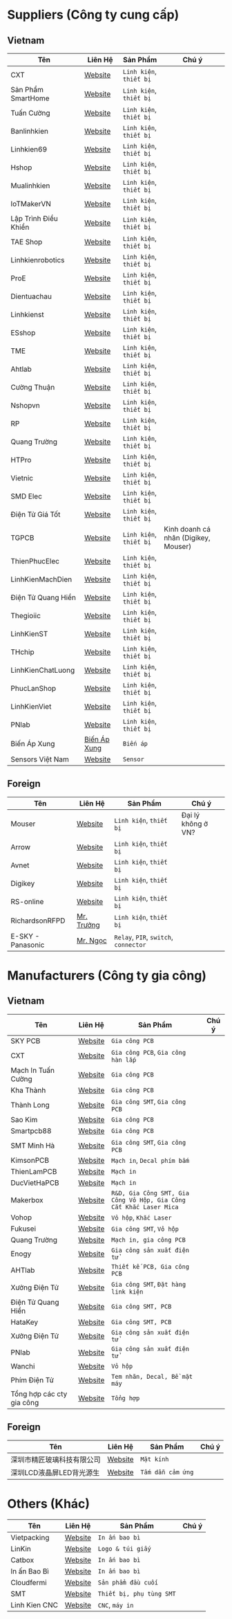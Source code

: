 # Suppliers (Công ty cung cấp)

## Vietnam

|   Tên   | Liên Hệ | Sản Phẩm | Chú ý |
|   ---   | ---     | ---      | ---   |
| CXT| [Website](https://linhkien.cxt.vn/) | `Linh kiện`, `thiết bị` | |
| Sản Phẩm SmartHome | [Website](https://sanphamsmarthome.vn/) | `Linh kiện`, `thiết bị` | |
| Tuấn Cường | [Website](https://linhkientuancuong.com/) | `Linh kiện`, `thiết bị` | |
| Banlinhkien | [Website](https://banlinhkien.com/) | `Linh kiện`, `thiết bị` | |
| Linhkien69 | [Website](http://linhkien69.vn/) | `Linh kiện`, `thiết bị` | |
| Hshop | [Website](https://hshop.vn/) | `Linh kiện`, `thiết bị` | |
| Mualinhkien | [Website](https://mualinhkien.vn/) | `Linh kiện`, `thiết bị` | |
| IoTMakerVN | [Website](https://iotmaker.vn/) | `Linh kiện`, `thiết bị` | |
| Lập Trình Điều Khiển | [Website](http://laptrinhdieukhien.com/) | `Linh kiện`, `thiết bị` | |
| TAE Shop | [Website](https://tae.vn/) | `Linh kiện`, `thiết bị` | |
| Linhkienrobotics | [Website](http://linhkienrobotics.com/) | `Linh kiện`, `thiết bị` | |
| ProE | [Website](http://www.proe.vn/) | `Linh kiện`, `thiết bị` | |
| Dientuachau | [Website](http://www.dientuachau.com/) | `Linh kiện`, `thiết bị` | |
| Linhkienst | [Website](https://linhkienst.com) | `Linh kiện`, `thiết bị` | |
| ESshop | [Website](https://www.esshop.vn) | `Linh kiện`, `thiết bị` | |
| TME | [Website](http://tme.vn/) | `Linh kiện`, `thiết bị` | |
| Ahtlab | [Website](https://ahtlab.com/) | `Linh kiện`, `thiết bị` | |
| Cường Thuận | [Website](https://linhkienbandan.com/) | `Linh kiện`, `thiết bị` | |
| Nshopvn | [Website](https://nshopvn.com/) | `Linh kiện`, `thiết bị` | |
| RP | [Website](https://store.rpc.vn/) | `Linh kiện`, `thiết bị` | |
| Quang Trường | [Website](http://dientuquangtruong.com) | `Linh kiện`, `thiết bị` | |
| HTPro | [Website](https://htpro.vn/) | `Linh kiện`, `thiết bị` | |
| Vietnic| [Website](https://www.vietnic.vn/) | `Linh kiện`, `thiết bị` | |
| SMD Elec | [Website](http://linhkienviet.vn/) | `Linh kiện`, `thiết bị` | |
| Điện Tử Giá Tốt | [Website](http://dientugiatot.vn/) | `Linh kiện`, `thiết bị` | |
| TGPCB | [Website](https://shopee.vn/shop/60399497/search) | `Linh kiện`, `thiết bị` | Kinh doanh cá nhân (Digikey, Mouser)|
| ThienPhucElec | [Website](https://thienphucelectronics.com/) | `Linh kiện`, `thiết bị` | |
| LinhKienMachDien | [Website](http://linhkienmachdien.com/) | `Linh kiện`, `thiết bị` | |
| Điện Tử Quang Hiền | [Website](https://vntech24h.com) | `Linh kiện`, `thiết bị` | |
| Thegioiic | [Website](https://thegioiic.com/) | `Linh kiện`, `thiết bị` | |
| LinhKienST | [Website](https://linhkienst.com/) | `Linh kiện`, `thiết bị` | |
| THchip | [Website](https://thchip.vn/) | `Linh kiện`, `thiết bị` | |
| LinhKienChatLuong | [Website](http://linhkienchatluong.vn/) | `Linh kiện`, `thiết bị` | |
| PhucLanShop | [Website](http://phuclanshop.com/) | `Linh kiện`, `thiết bị` | |
| LinhKienViet | [Website](http://linhkienviet.vn/) | `Linh kiện`, `thiết bị` | |
| PNlab | [Website](https://www.pnlabvn.com/) | `Linh kiện`, `thiết bị` | |
| Biến Áp Xung | [Biến Áp Xung](https://www.facebook.com/profile.php?id=100011556900439) | `Biến áp` | |
| Sensors Việt Nam | [Website](https://sensors.vn/) | `Sensor` | |

## Foreign

|   Tên   | Liên Hệ | Sản Phẩm | Chú ý |
|   ---   | ---     | ---      | ---   |
| Mouser | [Website](https://www.mouser.vn/) | `Linh kiện`, `thiết bị` | Đại lý không ở VN? |
| Arrow | [Website](https://www.arrow.com/) | `Linh kiện`, `thiết bị` | |
| Avnet | [Website](https://www.avnet.com/wps/portal/apac) | `Linh kiện`, `thiết bị` | |
| Digikey | [Website](https://www.digikey.vn/) | `Linh kiện`, `thiết bị` | |
| RS-online | [Website](https://de.rs-online.com) | `Linh kiện`, `thiết bị` | |
| RichardsonRFPD | [Mr. Trưởng](https://www.facebook.com/huutruongle) | `Linh kiện`, `thiết bị` | |
| E-SKY - Panasonic | [Mr. Ngọc](https://www.facebook.com/toan.trinhngoc.9) | `Relay`, `PIR`, `switch`, `connector` | |

# Manufacturers (Công ty gia công)

## Vietnam

|   Tên   | Liên Hệ | Sản Phẩm | Chú ý |
|   ---   | ---     | ---      | ---   |
| SKY PCB | [Website](https://www.facebook.com/SkyPcb/) | `Gia công PCB` | |
| CXT | [Website](https://machin.cxt.vn/) | `Gia công PCB`, `Gia công hàn lắp` | |
| Mạch In Tuấn Cường | [Website](http://machintuancuong.com/) | `Gia công PCB` | |
| Kha Thành | [Website](https://www.pcb24h.com/) | `Gia công PCB` | |
| Thành Long | [Website](http://thanhlongpcb.com.vn/dich-vu/)| `Gia công SMT`, `Gia công PCB` | |
| Sao Kim| [Website](http://www.saokim.vn/) | `Gia công PCB` | |
| Smartpcb88| [Website](https://smartpcb88.com/) | `Gia công PCB` | |
| SMT Minh Hà | [Website](http://www.smtminhha.com/)| `Gia công SMT`, `Gia công PCB` | |
| KimsonPCB | [Website](http://kimsonpcb.vn) | `Mạch in`, `Decal phím bấm` | |
| ThienLamPCB | [Website](http://www.thienlampcb.com/) | `Mạch in` | |
| DucVietHaPCB | [Website](https://www.facebook.com/people/%C4%90%E1%BB%A9c-Vi%E1%BB%87t-H%C3%A0/100009798124337) | `Mạch in` | |
| Makerbox | [Website](http://project.makerbox.vn/) | `R&D, Gia Công SMT, Gia Công Vỏ Hộp, Gia Công Cắt Khắc Laser Mica` | |
| Vohop | [Website](http://vohop.net/) | `Vỏ hộp`, `Khắc Laser` | |
| Fukusei | [Website](http://fukusei.vn/) | `Gia công SMT`, `Vỏ hộp` | |
| Quang Trường | [Website](http://dientuquangtruong.com) | `Mạch in, gia công PCB` | |
| Enogy | [Website](https://www.facebook.com/EnogyGlobal/) | `Gia công sản xuất điện tử` | |
| AHTlab | [Website](https://ahtlab.com/) | `Thiết kế PCB, Gia công PCB` | |
| Xưởng Điện Tử | [Website](https://www.facebook.com/xuongdientu) | `Gia công SMT`, `Đặt hàng link kiện` | |
| Điện Tử Quang Hiền | [Website](https://vntech24h.com) | `Gia công SMT, PCB` | |
| HataKey| [Website](https://hatakey.com.vn/) | `Gia công SMT, PCB` | |
| Xưởng Điện Tử | [Website](https://www.facebook.com/xuongdientu/) | `Gia công sản xuất điện tử` | |
| PNlab | [Website](https://www.pnlabvn.com/) | `Gia công sản xuất điện tử` | |
| Wanchi | [Website](https://wanchi.vn/) | `Vỏ hộp` | |
| Phím Điện Tử | [Website](http://phimdientu.vn/) | `Tem nhãn, Decal, Bề mặt máy` | |
| Tổng hợp các cty gia công | [Website](https://www.jetro.go.jp/ext_images/world/asia/vn/company/SI2013_exhibitordirectory_rev.pdf) | `Tổng hợp` | |

## Foreign

|   Tên   | Liên Hệ | Sản Phẩm | Chú ý |
|   ---   | ---     | ---      | ---   |
| 深圳市精匠玻璃科技有限公司  | [Website](https://jingjang.1688.com/?spm=a261y.7663282.autotrace-topNav.1.6df16d93MLogH4) | `Mặt kính` | |
| 深圳LCD液晶屏LED背光源生 | [Website](https://item.taobao.com/item.htm?spm=a1z02.1.2016030118.d2016038.3726782dpIMngJ&id=565878864894&scm=1007.10157.81291.100200300000000&pvid=2e6fd92e-ba20-4104-881b-fdd9be6b95b2) | `Tấm dẫn cảm ứng` | |
# Others (Khác)

|   Tên   | Liên Hệ | Sản Phẩm | Chú ý |
|   ---   | ---     | ---      | ---   |
| Vietpacking | [Website](https://vietpackaging.com/) | `In ấn bao bì` | |
| LinKin | [Website](https://www.facebook.com/tuigiaylinkin/) | `Logo & túi giấy` | |
| Catbox | [Website](https://www.facebook.com/catboxvn/) | `In ấn bao bì` | |
| In ấn Bao Bì | [Website](https://www.facebook.com/baobitemnhan/) | `In ấn bao bì` | |
| Cloudfermi | [Website](http://www.cloudfermi.com/) | `Sản phẩm đầu cuối` | |
| SMT | [Website](http://smtparts.vn) | `Thiết bị, phụ tùng SMT` | |
| Linh Kien CNC | [Website](http://linhkiencnc.com/) | `CNC`, `máy in` | |
